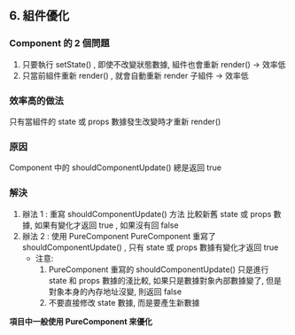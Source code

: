 ## 6. 組件優化
### Component 的 2 個問題
1. 只要執行 setState() , 即使不改變狀態數據, 組件也會重新 render() -> 效率低
2. 只當前組件重新 render() , 就會自動重新 render 子組件 -> 效率低

### 效率高的做法
只有當組件的 state 或 props 數據發生改變時才重新 render()
### 原因
Component 中的 shouldComponentUpdate() 總是返回 true
### 解決
1. 辦法 1 :
重寫 shouldComponentUpdate() 方法
比較新舊 state 或 props 數據, 如果有變化才返回 true , 如果沒有回 false
2. 辦法 2 :
使用 PureComponent
PureComponent 重寫了 shouldComponentUpdate() , 只有 state 或 props 數據有變化才返回 true
     -  注意:
         1. PureComponent 重寫的 shouldComponentUpdate() 只是進行 state 和 props 數據的淺比較, 如果只是數據對象內部數據變了, 但是對象本身的內存地址沒變, 則返回 false
         2. 不要直接修改 state 數據, 而是要產生新數據

**項目中一般使用 PureComponent 來優化**